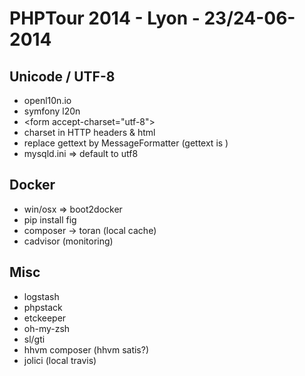 # PHPTour 2014 - Lyon - 23/24-06-2014

## Unicode / UTF-8

* openl10n.io
* symfony l20n
* &lt;form accept-charset="utf-8"&gt;
* charset in HTTP headers & html <meta>
* replace gettext by MessageFormatter (gettext is )
* mysqld.ini => default to utf8

## Docker

* win/osx => boot2docker
* pip install fig
* composer -> toran (local cache)
* cadvisor (monitoring)

## Misc

* logstash
* phpstack
* etckeeper
* oh-my-zsh
* sl/gti
* hhvm composer (hhvm satis?)
* jolici (local travis)
